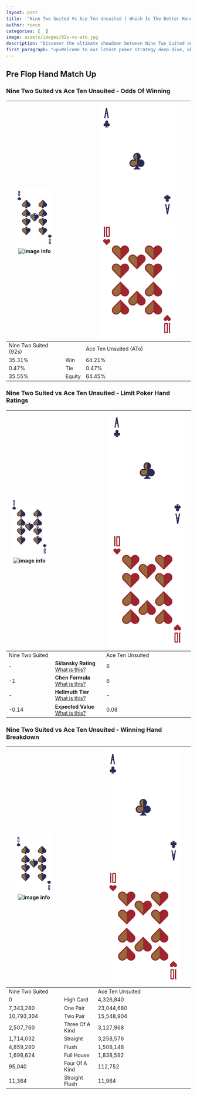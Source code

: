 ```yaml
---
layout: post
title:  "Nine Two Suited Vs Ace Ten Unsuited | Which Is The Better Hand In Poker? A Complete Guide"
author: reece
categories: [  ]
image: assets/images/92s-vs-ato.jpg
description: "Discover the ultimate showdown between Nine Two Suited and Ace Ten Unsuited in poker! Uncover the odds, strategies, and scenarios where one hand triumphs over the other. Get ready to up your poker game with this thrilling analysis."
first_paragraph: "<p>Welcome to our latest poker strategy deep dive, where we're pitting two distinct hands against each other in a high-stakes showdown: Nine Two Suited vs Ace Ten Unsuited.</p><p>In the dynamic world of poker, every decision counts, and knowing which hand holds the upper hand is key to your success at the table.</p><p>In this article, we'll dissect these two hands, explore the scenarios where one dominates the other, and equip you with the knowledge to make strategic choices that can tip the odds in your favor.</p><p>Get ready to unravel the intriguing dynamics of these poker hands and elevate your game to new heights.</p>"
---
```




[comment]: # (sp0)

## Pre Flop Hand Match Up

<div class="table hand-ratings" markdown="1"> 



### Nine Two Suited vs Ace Ten Unsuited - Odds Of Winning


    
| ![image info](assets/images/hand1/9.png) ![image info](assets/images/hand1/2s.png) |  | ![image info](assets/images/hand2/A.png) ![image info](assets/images/hand2/To.png) |
| -------- | -------- | -------- |
| Nine Two Suited (92s) |  | Ace Ten Unsuited (ATo) |
| 35.31% | Win | 64.21% |
| 0.47% | Tie | 0.47% |
| 35.55% | Equity | 64.45% |




[comment]: # (sp1)



### Nine Two Suited vs Ace Ten Unsuited - Limit Poker Hand Ratings


    
| ![image info](assets/images/hand1/9.png) ![image info](assets/images/hand1/2s.png) |  | ![image info](assets/images/hand2/A.png) ![image info](assets/images/hand2/To.png) |
| -------- | -------- | -------- |
| Nine Two Suited |  | Ace Ten Unsuited |
| - | **Sklansky Rating** [What is this?](/sklansky-rating-explained) | 6 |
| -1 | **Chen Formula** [What is this?](/chen-formula-explained) | 6 |
| - | **Hellmuth Tier** [What is this?](/Hellmuth-tier-explained) | - |
| -0.14 | **Expected Value** [What is this?](/expected-value-explained) | 0.08 |




[comment]: # (sp2)



### Nine Two Suited vs Ace Ten Unsuited - Winning Hand Breakdown


    
| ![image info](assets/images/hand1/9.png) ![image info](assets/images/hand1/2s.png) |  | ![image info](assets/images/hand2/A.png) ![image info](assets/images/hand2/To.png) |
| -------- | -------- | -------- |
| Nine Two Suited |  | Ace Ten Unsuited |
| 0 | High Card | 4,326,840 |
| 7,343,280 | One Pair | 23,044,680 |
| 10,793,304 | Two Pair | 15,548,904 |
| 2,507,760 | Three Of A Kind | 3,127,968 |
| 1,714,032 | Straight | 3,258,576 |
| 4,859,280 | Flush | 1,508,148 |
| 1,698,624 | Full House | 1,838,592 |
| 95,040 | Four Of A Kind | 112,752 |
| 11,364 | Straight Flush | 11,964 |




[comment]: # (sp3)



</div>

[comment]: # (sp4)



[comment]: # (sp5)


